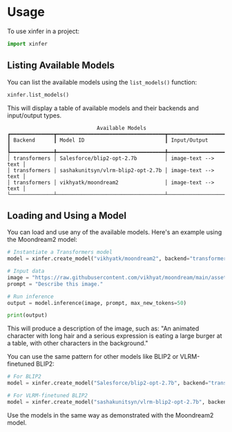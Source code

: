 # Usage

To use xinfer in a project:

```python
import xinfer
```

## Listing Available Models

You can list the available models using the `list_models()` function:

```python
xinfer.list_models()
```

This will display a table of available models and their backends and input/output types.

```
                             Available Models                             
┏━━━━━━━━━━━━━━┳━━━━━━━━━━━━━━━━━━━━━━━━━━━━━━━━━━━┳━━━━━━━━━━━━━━━━━━━━━┓
┃ Backend      ┃ Model ID                          ┃ Input/Output        ┃
┡━━━━━━━━━━━━━━╇━━━━━━━━━━━━━━━━━━━━━━━━━━━━━━━━━━━╇━━━━━━━━━━━━━━━━━━━━━┩
│ transformers │ Salesforce/blip2-opt-2.7b         │ image-text --> text │
│ transformers │ sashakunitsyn/vlrm-blip2-opt-2.7b │ image-text --> text │
│ transformers │ vikhyatk/moondream2               │ image-text --> text │
└──────────────┴───────────────────────────────────┴─────────────────────┘
```

## Loading and Using a Model

You can load and use any of the available models. Here's an example using the Moondream2 model:

```python
# Instantiate a Transformers model
model = xinfer.create_model("vikhyatk/moondream2", backend="transformers")

# Input data
image = "https://raw.githubusercontent.com/vikhyat/moondream/main/assets/demo-1.jpg"
prompt = "Describe this image."

# Run inference
output = model.inference(image, prompt, max_new_tokens=50)

print(output)
```

This will produce a description of the image, such as:
"An animated character with long hair and a serious expression is eating a large burger at a table, with other characters in the background."

You can use the same pattern for other models like BLIP2 or VLRM-finetuned BLIP2:

```python
# For BLIP2
model = xinfer.create_model("Salesforce/blip2-opt-2.7b", backend="transformers")

# For VLRM-finetuned BLIP2
model = xinfer.create_model("sashakunitsyn/vlrm-blip2-opt-2.7b", backend="transformers")
```

Use the models in the same way as demonstrated with the Moondream2 model.
